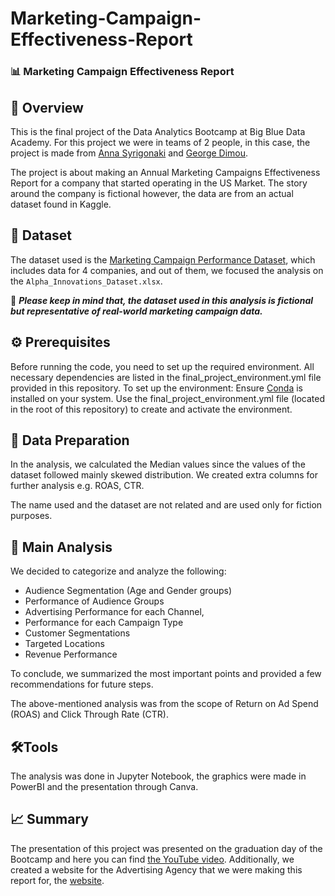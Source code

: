 # Marketing-Campaign-Effectiveness-Report

### 📊 Marketing Campaign Effectiveness Report

## 📝 Overview

This is the final project of the Data Analytics Bootcamp at Big Blue Data Academy. For this project we were in teams of 2 people, in this case, the project is made from [Anna Syrigonaki](https://www.linkedin.com/in/anna-syrigonaki/) and [George Dimou](https://www.linkedin.com/in/georgedimou/). 

The project is about making an Annual Marketing Campaigns Effectiveness Report for a company that started operating in the US Market. The story around the company is fictional however, the data are from an actual dataset found in Kaggle. 

## 📂 Dataset 

The dataset used is the [Marketing Campaign Performance Dataset](https://www.kaggle.com/datasets/manishabhatt22/marketing-campaign-performance-dataset/data), which includes data for 4 companies, and out of them, we focused the analysis on the `Alpha_Innovations_Dataset.xlsx`. 

📌 ***Please keep in mind that, the dataset used in this analysis is fictional but representative of real-world marketing campaign data.***
## ⚙️ Prerequisites 
Before running the code, you need to set up the required environment. All necessary dependencies are listed in the final_project_environment.yml file provided in this repository.
To set up the environment:
Ensure [Conda](https://docs.conda.io/projects/conda/en/latest/user-guide/install/index.html) is installed on your system.
Use the final_project_environment.yml file (located in the root of this repository) to create and activate the environment.
## 🔄  Data Preparation 

In the analysis, we calculated the Median values since the values of the dataset followed mainly skewed distribution. We created extra columns for further analysis e.g. ROAS, CTR. 

The name used and the dataset are not related and are used only for fiction purposes.

## 🔬 Main Analysis

We decided to categorize and analyze the following:
- Audience Segmentation (Age and Gender groups)
- Performance of Audience Groups
- Advertising Performance for each Channel, 
- Performance for each Campaign Type
- Customer Segmentations
- Targeted Locations
- Revenue Performance

To conclude, we summarized the most important points and provided a few recommendations for future steps. 

The above-mentioned analysis was from the scope of Return on Ad Spend (ROAS) and Click Through Rate (CTR). 


## 🛠️Tools 

The analysis was done in Jupyter Notebook, the graphics were made in PowerBI and the presentation through Canva. 

## 📈 Summary 

The presentation of this project was presented on the graduation day of the Bootcamp and here you can find [the YouTube video](https://www.youtube.com/watch?v=iYiF_UlXNPw&t=2s). Additionally, we created a website for the Advertising Agency that we were making this report for, the [website](https://gdimou9.github.io/EdgeMedia.github.io/).
 

